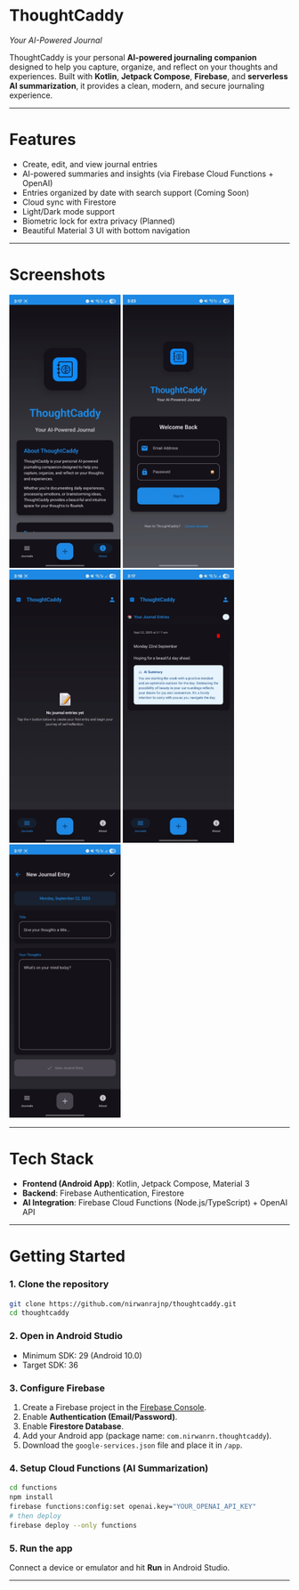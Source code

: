 # ThoughtCaddy
*Your AI-Powered Journal*

ThoughtCaddy is your personal **AI-powered journaling companion** designed to help you capture, organize, and reflect on your thoughts and experiences.
Built with **Kotlin**, **Jetpack Compose**, **Firebase**, and **serverless AI summarization**, it provides a clean, modern, and secure journaling experience.

---

# Features

- Create, edit, and view journal entries
- AI-powered summaries and insights (via Firebase Cloud Functions + OpenAI)
- Entries organized by date with search support (Coming Soon)
- Cloud sync with Firestore
- Light/Dark mode support
- Biometric lock for extra privacy (Planned)
- Beautiful Material 3 UI with bottom navigation

---

# Screenshots

<p float="left">
  <img src="screenshots/screenshot-about-page.jpeg" width="200" />
  <img src="screenshots/screenshot-login.jpeg" width="200" />
  <img src="screenshots/screenshot-empty-journal.jpeg" width="200" /> 
  <img src="screenshots/screenshot-journal-entry.jpeg" width="200" />
  <img src="screenshots/screenshot-new-entry.jpeg" width="200" />
</p>

---

# Tech Stack

- **Frontend (Android App)**: Kotlin, Jetpack Compose, Material 3
- **Backend**: Firebase Authentication, Firestore
- **AI Integration**: Firebase Cloud Functions (Node.js/TypeScript) + OpenAI API

---

# Getting Started

### 1. Clone the repository

```bash
git clone https://github.com/nirwanrajnp/thoughtcaddy.git
cd thoughtcaddy
```

### 2. Open in Android Studio

- Minimum SDK: 29 (Android 10.0)
- Target SDK: 36

### 3. Configure Firebase

1. Create a Firebase project in the [Firebase Console](https://console.firebase.google.com/).
2. Enable **Authentication (Email/Password)**.
3. Enable **Firestore Database**.
4. Add your Android app (package name: `com.nirwanrn.thoughtcaddy`).
5. Download the `google-services.json` file and place it in `/app`.

### 4. Setup Cloud Functions (AI Summarization)

```bash
cd functions
npm install
firebase functions:config:set openai.key="YOUR_OPENAI_API_KEY"
# then deploy
firebase deploy --only functions
```

### 5. Run the app

Connect a device or emulator and hit **Run** in Android Studio.

---